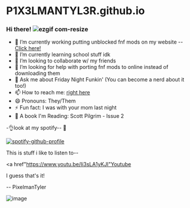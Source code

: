 # P1X3LMANTYL3R.github.io
### Hi there! ![ezgif com-resize](https://user-images.githubusercontent.com/125163854/224209120-8638c950-07a6-405d-a5a5-7d98e6922999.gif)

- 🔭 I’m currently working putting unblocked fnf mods on my website -- <a href="https://sites.google.com/stu.aasd.k12.wi.us/fnf-unblocked">Click here!</a>
- 🌱 I’m currently learning school stuff idk
- 👯 I’m looking to collaborate w/ my friends
- 🤔 I’m looking for help with porting fnf mods to online instead of downloading them
- 💬 Ask me about Friday Night Funkin' (You can become a nerd about it too!)
- 📫 How to reach me: <a href="mailto:pixelmantylerbackup@outlook.com">right here</a>
- 😄 Pronouns: They/Them
- ⚡ Fun fact: I was with your mom last night
- 📖 A book I'm Reading: Scott Pilgrim - Issue 2


-👌look at my spotify-- 
🫥

[![spotify-github-profile](https://spotify-github-profile.vercel.app/api/view?uid=oeupvi7fmd79c82o2pjyoe5r6&cover_image=true&theme=default&show_offline=false&background_color=121212&interchange=false)](https://open.spotify.com/user/oeupvi7fmd79c82o2pjyoe5r6)

This is stuff i like to listen to--

<a href"https://www.youtu.be/Ii3sLA1yKJI"Youtube</a>

I guess that's it!

-- PixelmanTyler



![image](https://user-images.githubusercontent.com/125163854/224208137-6c70ea78-537f-4f2b-b1df-9f994b62d0d6.png)
